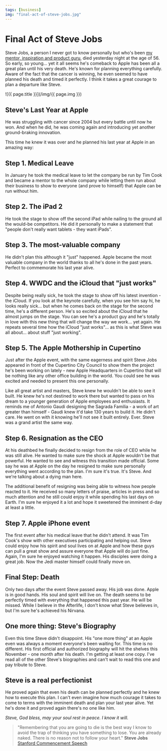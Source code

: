 ```yaml
---
tags: [business]
img: "final-act-of-steve-jobs.jpg"
---
```


# Final Act of Steve Jobs


Steve Jobs, a person I never got to know personally but who's been [my mentor, inspiration and product guru](/how-steve-jobs-inspired-me-as-an-entrepreneur), died yesterday night at the age of 56. So early, so young… yet it all seems he's comeback to Apple has been all a great plan until his very death. He's known for planning everything carefully. Aware of the fact that the cancer is winning, he even seemed to have planned his death and timed it perfectly. I think it takes a great courage to plan a departure like Steve.

<!--More-->

![{{ page.title }}](/img/{{ page.img }})

## Steve's Last Year at Apple

He was struggling with cancer since 2004 but every battle until now he won. And when he did, he was coming again and introducing yet another ground-braking innovation.

This time he knew it was over and he planned his last year at Apple in an amazing way:

## Step 1. Medical Leave

In January he took the medical leave to let the company be run by Tim Cook and became a mentor to the whole company while letting them run about their business to show to everyone (and prove to himself) that Apple can be run without him.

## Step 2. The iPad 2

He took the stage to show off the second iPad while nailing to the ground all the would-be competitors. He did it personally to make a statement that "people don't really want tablets - they want iPads".

## Step 3. The most-valuable company

He didn't plan this although it "just" happened. Apple became the most valuable company in the world thanks to all he's done in the past years. Perfect to commemorate his last year alive.

## Step 4. WWDC and the iCloud that "just works"

Despite being really sick, he took the stage to show off his latest invention - the iCloud. If you look at the keynote carefully, when you see him say hi, he looks really sick… but when he comes back on the stage for the second time, he's a different person. He's so excited about the iCloud that he almost jumps on the stage. You can see he's a product guy and he's totally in love with this new thing that will change the way we work… yet again. He repeats several time how the iCloud "just works"… as this is what Steve was all about… about stuff "just working".

## Step 5. The Apple Mothership in Cupertino

Just after the Apple event, with the same eagerness and spirit Steve Jobs appeared in front of the Cupertino City Council to show them the project he's been working on lately - new Apple Headquarters in Cupertino that will be nothing like any other office building in the world. You could see he was excited and needed to present this one personally.

Like all great artist and masters, Steve knew he wouldn't be able to see it built. He knew he's not destined to work there but wanted to pass on his dream to a younger generation of Apple employees and enthusiasts. It reminds me of Antonio Gaudi designing the Sagrada Familia - a work of art greater than himself - Gaudi knew it'd take 130 years to build it. He didn't care. He went on with it knowing he'll not see it built entirely. Ever. Steve was a grand artist the same way.

## Step 6. Resignation as the CEO

At his deathbed he finally decided to resign from the role of CEO while he was still alive. He wanted to make sure the shock at Apple wouldn't be that powerful. He wanted to see and witness this transition made official. Some say he was at Apple on the day he resigned to make sure personally everything went according to the plan. I'm sure it's true. It's Steve. And we're talking about a dying man here.

The additional benefit of resigning was being able to witness how people reacted to it. He received so many letters of praise, articles in press and so much attention and he still could enjoy it while spending his last days on Earth. I'm sure he enjoyed it a lot and hope it sweetened the imminent d-day at least a little.

## Step 7. Apple iPhone event

The first event after his medical leave that he didn't attend. It was Tim Cook's show with other executives participating and helping out. Steve could enjoy how his spirit and soul lives on at Apple and how these guys can pull a great show and assure everyone that Apple will do just fine. Again, I'm sure he enjoyed watching it happen. His disciples were doing a great job. Now the Jedi master himself could finally move on.

## Final Step: Death

Only two days after the event Steve passed away. His job was done. Apple is in good hands. His soul and spirit will live on. The death seems to be perfectly timed with everything that happened this past year. He will be missed. While I believe in the Afterlife, I don't know what Steve believes in, but I'm sure he's achieved his Nirvana.

## One more thing: Steve's Biography

Even this time Steve didn't disappoint. His "one more thing" at an Apple even was always a moment everyone's been waiting for. This time is no different. His first official and authorized biography will hit the shelves this November - one month after his death. I'm getting at least one copy. I've read all of the other Steve's biographies and can't wait to read this one and pay tribute to Steve.

## Steve is a real perfectionist

He proved again that even his death can be planned perfectly and he knew how to execute this plan. I can't even imagine how much courage it takes to come to terms with the imminent death and plan your last year alive. Yet he's done it and proved again there's no one like him.

_Steve, God bless, may your soul rest in peace. I know it will._

> "Remembering that you are going to die is the best way I know to avoid the trap of thinking you have something to lose. You are already naked. There is no reason not to follow your heart." **Steve Jobs** [Stanford Commencement Speech](/how-steve-jobs-inspired-me-as-an-entrepreneur)



[n]: https://michael.gratis/nozbe